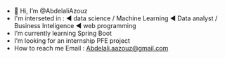 - 👋 Hi, I’m @AbdelaliAzouz
-  I'm interseted in :
     ◄ data science / Machine Learning
     ◄ Data analyst / Business Inteligence
     ◄ web programming
-  I’m currently learning Spring Boot
-  I’m looking for an internship PFE project
-  How to reach me Email : Abdelali.aazouz@gmail.com

<!---
AbdelaliAzouz/AbdelaliAzouz is a ✨ special ✨ repository because its `README.md` (this file) appears on your GitHub profile.
You can click the Preview link to take a look at your changes.
--->
